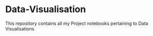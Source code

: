 # Data-Visualisation
This repository contains all my Project notebooks pertaining to Data Visualisations
